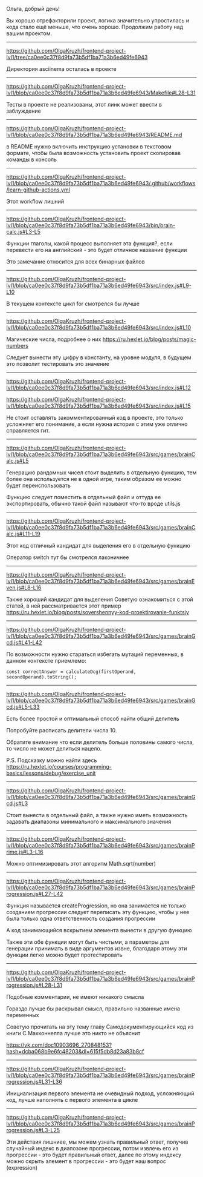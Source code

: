 Ольга, добрый день!

Вы хорошо отрефакторили проект, логика значительно упростилась и кода стало ещё меньше, что очень хорошо. Продолжим работу над вашим проектом.

---

https://github.com/OlgaKruzh/frontend-project-lvl1/tree/ca0ee0c37f8d9fa73b5df1ba71a3b6ed49fe6943

Директория asciinema осталась в проекте

---

https://github.com/OlgaKruzh/frontend-project-lvl1/blob/ca0ee0c37f8d9fa73b5df1ba71a3b6ed49fe6943/Makefile#L28-L31

Тесты в проекте не реализованы, этот линк может ввести в заблуждение

---

https://github.com/OlgaKruzh/frontend-project-lvl1/blob/ca0ee0c37f8d9fa73b5df1ba71a3b6ed49fe6943/README.md

в README нужно включить инструкцию установки в текстовом формате, чтобы была возможность установить проект скопировав команды в консоль

---

https://github.com/OlgaKruzh/frontend-project-lvl1/blob/ca0ee0c37f8d9fa73b5df1ba71a3b6ed49fe6943/.github/workflows/learn-github-actions.yml

Этот workflow лишний

---

https://github.com/OlgaKruzh/frontend-project-lvl1/blob/ca0ee0c37f8d9fa73b5df1ba71a3b6ed49fe6943/bin/brain-calc.js#L3-L5

Функции глаголы, какой процесс выполняет эта функция?, если перевести его на английский - это будет отличное название функции

Это замечание относится для всех бинарных файлов

---

https://github.com/OlgaKruzh/frontend-project-lvl1/blob/ca0ee0c37f8d9fa73b5df1ba71a3b6ed49fe6943/src/index.js#L9-L10

В текущем контексте цикл for смотрелся бы лучше

---

https://github.com/OlgaKruzh/frontend-project-lvl1/blob/ca0ee0c37f8d9fa73b5df1ba71a3b6ed49fe6943/src/index.js#L10

Магические числа, подробнее о них https://ru.hexlet.io/blog/posts/magic-numbers

Следует вынести эту цифру в константу, на уровне модуля, в будущем это позволит тестировать это значение

---

https://github.com/OlgaKruzh/frontend-project-lvl1/blob/ca0ee0c37f8d9fa73b5df1ba71a3b6ed49fe6943/src/index.js#L12

https://github.com/OlgaKruzh/frontend-project-lvl1/blob/ca0ee0c37f8d9fa73b5df1ba71a3b6ed49fe6943/src/index.js#L15

Не стоит оставлять закомментированный код в проекте, это только усложняет его понимание, а если нужна история с этим уже отлично справляется гит.

---

https://github.com/OlgaKruzh/frontend-project-lvl1/blob/ca0ee0c37f8d9fa73b5df1ba71a3b6ed49fe6943/src/games/brainCalc.js#L5

Генерацию рандомных чисел стоит выделить в отдельную функцию, тем более она используется не в одной игре, таким образом ее можно будет переиспользовать

Функцию следует поместить в отдельный файл и оттуда ее экспортировать, обычно такой файл называют что-то вроде utils.js

---

https://github.com/OlgaKruzh/frontend-project-lvl1/blob/ca0ee0c37f8d9fa73b5df1ba71a3b6ed49fe6943/src/games/brainCalc.js#L11-L19

Этот код отличный кандидат для выделения его в отдельную функцию

Оператор switch тут бы смотрелся лаконичнее

---

https://github.com/OlgaKruzh/frontend-project-lvl1/blob/ca0ee0c37f8d9fa73b5df1ba71a3b6ed49fe6943/src/games/brainEven.js#L8-L16

Также хороший кандидат для выделения
Советую ознакомиться с этой статей, в ней рассматривается этот пример
https://ru.hexlet.io/blog/posts/sovershennyy-kod-proektirovanie-funktsiy

---

https://github.com/OlgaKruzh/frontend-project-lvl1/blob/ca0ee0c37f8d9fa73b5df1ba71a3b6ed49fe6943/src/games/brainGcd.js#L41-L42

По возможности нужно стараться избегать мутаций переменных, в данном контексте приемлемо:

```
const correctAnswer = calculateDcg(firstOperand, secondOperand).toString();
```

---

https://github.com/OlgaKruzh/frontend-project-lvl1/blob/ca0ee0c37f8d9fa73b5df1ba71a3b6ed49fe6943/src/games/brainGcd.js#L5-L33

Есть более простой и оптимальный способ найти общий делитель

Попробуйте расписать делители числа 10.

Обратите внимание что если делитель больше половины самого числа, то число не может делиться нацело.

P.S. Подсказку можно найти здесь
https://ru.hexlet.io/courses/programming-basics/lessons/debug/exercise_unit

---

https://github.com/OlgaKruzh/frontend-project-lvl1/blob/ca0ee0c37f8d9fa73b5df1ba71a3b6ed49fe6943/src/games/brainGcd.js#L3

Стоит вынести в отдельный файл, а также нужно иметь возможность задавать диапазоны минимального и максимального значения

---

https://github.com/OlgaKruzh/frontend-project-lvl1/blob/ca0ee0c37f8d9fa73b5df1ba71a3b6ed49fe6943/src/games/brainPrime.js#L3-L16

Можно оптимизировать этот алгоритм Math.sqrt(number)

---

https://github.com/OlgaKruzh/frontend-project-lvl1/blob/ca0ee0c37f8d9fa73b5df1ba71a3b6ed49fe6943/src/games/brainProgression.js#L27-L42

Функция называется createProgression, но она занимается не только созданием прогрессии
следует переписать эту функцию, чтобы у нее была только одна ответственность создания прогрессии

А код занимающийся вскрытием элемента вынести в другую функцию

Также эти обе функции могут быть чистыми, а параметры для генерации принимать в виде аргументов извне, благодаря этому эти функции легко можно будет протестировать

---

https://github.com/OlgaKruzh/frontend-project-lvl1/blob/ca0ee0c37f8d9fa73b5df1ba71a3b6ed49fe6943/src/games/brainProgression.js#L28-L31

Подобные комментарии, не имеют никакого смысла

Гораздо лучше бы раскрывал смысл, правильно названные имена переменных

Советую прочитать на эту тему главу Самодокументирующийся код из книги С.Макконнелла лучше это никто не объяснит

https://vk.com/doc10903696_270848153?hash=dcba068b9e6fc48203&dl=615f5db8d23a83b8cf

---

https://github.com/OlgaKruzh/frontend-project-lvl1/blob/ca0ee0c37f8d9fa73b5df1ba71a3b6ed49fe6943/src/games/brainProgression.js#L31-L36

Инициализация первого элемента не очевидный подход, усложняющий код, лучше наполнять с первого элемента в цикле

---

https://github.com/OlgaKruzh/frontend-project-lvl1/blob/ca0ee0c37f8d9fa73b5df1ba71a3b6ed49fe6943/src/games/brainProgression.js#L3-L25

Эти действия лишниее, мы можем узнать правильный ответ, получив случайный индекс в диапозоне прогрессии, потом извлечь его из прогрессии - это будет правильный ответ, далее по этому индексу можно скрыть элемент в прогрессии - это будет наш вопрос (expression)
